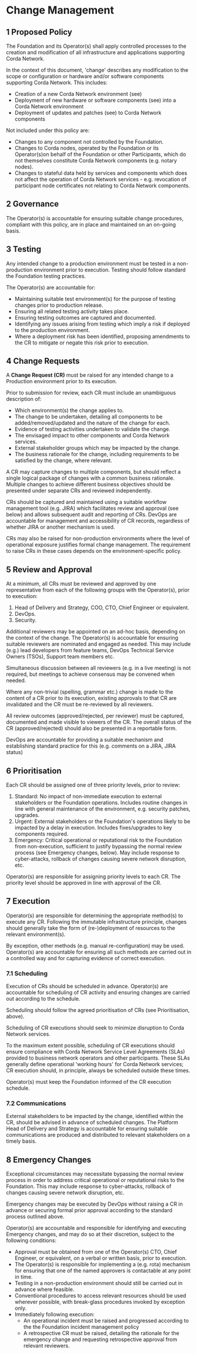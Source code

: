 # Change Management

## 1 Proposed Policy

The Foundation and its Operator(s) shall apply controlled processes to the creation and modification of all 
infrastructure and applications supporting Corda Network.

In the context of this document, 'change' describes any modification to the scope or configuration or hardware and/or 
software components supporting  Corda Network. This includes:

* Creation of a new Corda Network environment (see)
* Deployment of new hardware or software components (see) into a  Corda Network environment
* Deployment of updates and patches (see) to  Corda Network components

Not included under this policy are:

* Changes to any component not controlled by the Foundation.
* Changes to Corda nodes, operated by the Foundation or its Operator(s)on behalf of the Foundation or other 
Participants, which do not themselves constitute Corda Network components (e.g. notary nodes).
* Changes to stateful data held by services and components which does not affect the operation of  Corda Network 
services - e.g. revocation of participant node certificates not relating to  Corda Network components.

## 2 Governance

The Operator(s) is accountable for ensuring suitable change procedures, compliant with this policy, are in place and 
maintained on an on-going basis.

## 3 Testing

Any intended change to a production environment must be tested in a non-production environment prior to execution. 
Testing should follow standard the Foundation testing practices.

The Operator(s) are accountable for:

* Maintaining suitable test environment(s) for the purpose of testing changes prior to production release.
* Ensuring all related testing activity takes place.
* Ensuring testing outcomes are captured and documented.
* Identifying any issues arising from testing which imply a risk if deployed to the production environment.
* Where a deployment risk has been identified, proposing amendments to the CR to mitigate or negate this risk prior 
to execution.

## 4 Change Requests

A **Change Request (CR)** must be raised for any intended change to a Production environment prior to its 
execution.

Prior to submission for review, each CR must include an unambiguous description of:

* Which environment(s) the change applies to.
* The change to be undertaken, detailing all components to be added/removed/updated and the nature of the change for 
each.
* Evidence of testing activities undertaken to validate the change.
* The envisaged impact to other components and  Corda Network services.
* External stakeholder groups which may be impacted by the change.
* The business rationale for the change, including requirements to be satisfied by the change, where relevant.

A CR may capture changes to multiple components, but should reflect a single logical package of changes with a common 
business rationale. Multiple changes to achieve different business objectives should be presented under separate CRs and 
reviewed independently.

CRs should be captured and maintained using a suitable workflow management tool (e.g. JIRA) which facilitates review and 
approval (see below) and allows subsequent audit and reporting of CRs. DevOps are accountable for management and 
accessibility of CR records, regardless of whether JIRA or another mechanism is used.

CRs may also be raised for non-production environments where the level of operational exposure justifies formal 
change management. The requirement to raise CRs in these cases depends on the environment-specific policy.

## 5 Review and Approval

At a minimum, all CRs must be reviewed and approved by one representative from each of the following groups with the 
Operator(s), prior to execution:

1. Head of Delivery and Strategy, COO, CTO, Chief Engineer or equivalent.
2. DevOps.
3. Security.

Additional reviewers may be appointed on an ad-hoc basis, depending on the context of the change. The Operator(s) is 
accountable for ensuring suitable reviewers are nominated and engaged as needed. This may include (e.g.) lead developers 
from feature teams, DevOps Technical Service Owners (TSOs), Support team members etc.

Simultaneous discussion between all reviewers (e.g. in a live meeting) is not required, but meetings to achieve 
consensus may be convened when needed.

Where any non-trivial (spelling, grammar etc.) change is made to the content of a CR prior to its execution, existing 
approvals to that CR are invalidated and the CR must be re-reviewed by all reviewers.

All review outcomes (approved/rejected, per reviewer) must be captured, documented and made visible to viewers of the 
CR. The overall status of the CR (approved/rejected) should also be presented in a reportable form.

DevOps are accountable for providing a suitable mechanism and establishing standard practice for this (e.g. comments on 
a JIRA, JIRA status)

## 6 Prioritisation

Each CR should be assigned one of three priority levels, prior to review:

1.  Standard: No impact of non-immediate execution to external stakeholders or the Foundation operations. 
Includes routine changes in line with general maintenance of the environment, e.g. security patches, upgrades.
2.  Urgent: External stakeholders or the Foundation's operations likely to be impacted by a delay in execution. 
Includes fixes/upgrades to key components required.
3.  Emergency: Critical operational or reputational risk to the Foundation from non-execution, sufficient to justify 
bypassing the normal review process (see Emergency changes, below). May include response to cyber-attacks, rollback of 
changes causing severe network disruption, etc.

Operator(s) are responsible for assigning priority levels to each CR. The priority level should be approved in 
line with approval of the CR.

## 7 Execution

Operator(s) are responsible for determining the appropriate method(s) to execute any CR. Following the immutable 
infrastructure principle, changes should generally take the form of (re-)deployment of resources to the relevant 
environment(s).

By exception, other methods (e.g. manual re-configuration) may be used. Operator(s) are accountable for ensuring all such 
methods are carried out in a controlled way and for capturing evidence of correct execution.

### 7.1 Scheduling

Execution of CRs should be scheduled in advance. Operator(s) are accountable for scheduling of CR activity and ensuring 
changes are carried out according to the schedule.

Scheduling should follow the agreed prioritisation of CRs (see Prioritisation, above).

Scheduling of CR executions should seek to minimize disruption to Corda Network services.

To the maximum extent possible, scheduling of CR executions should ensure compliance with  Corda Network Service Level 
Agreements (SLAs) provided to business network operators and other participants. These SLAs generally define operational 
'working hours' for  Corda Network services; CR execution should, in principle, always be scheduled outside these times.

Operator(s) must keep the Foundation informed of the CR execution schedule.

### 7.2 Communications

External stakeholders to be impacted by the change, identified within the CR, should be advised in advance of scheduled 
changes. The Platform Head of Delivery and Strategy is accountable for ensuring suitable communications are produced and 
distributed to relevant stakeholders on a timely basis.

## 8 Emergency Changes

Exceptional circumstances may necessitate bypassing the normal review process in order to address critical operational 
or reputational risks to the Foundation. This may include response to cyber-attacks, rollback of changes causing severe 
network disruption, etc.

Emergency changes may be executed by DevOps without raising a CR in advance or securing formal prior approval according 
to the standard process outlined above.

Operator(s) are accountable and responsible for identifying and executing Emergency changes, and may do so at their 
discretion, subject to the following conditions:

* Approval must be obtained from one of the Operator(s) CTO, Chief Engineer, or equivalent, on a verbal or written 
basis, prior to execution.  
* The Operator(s) is responsible for implementing a (e.g. rota) mechanism for ensuring that one of the named 
approvers is contactable at any point in time.
* Testing in a non-production environment should still be carried out in advance where feasible.
* Conventional procedures to access relevant resources should be used wherever possible, with break-glass procedures 
invoked by exception only.
* Immediately following execution:
    * An operational incident must be raised and progressed according to the the Foundation incident management policy
    * A retrospective CR must be raised, detailing the rationale for the emergency change and requesting retrospective 
    approval from relevant reviewers.